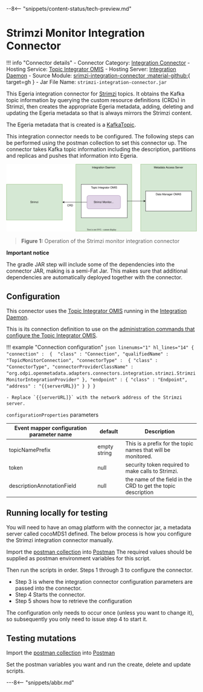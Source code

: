 <!-- SPDX-License-Identifier: CC-BY-4.0 -->
<!-- Copyright Contributors to the ODPi Egeria project. -->

--8<-- "snippets/content-status/tech-preview.md"

# Strimzi Monitor Integration Connector

!!! info "Connector details"
    - Connector Category: [Integration Connector](/concepts/integration-connector)
    - Hosting Service: [Topic Integrator OMIS](/services/omis/topic-integrator/overview)
    - Hosting Server: [Integration Daemon](/concepts/integration-daemon)
    - Source Module: [srimzi-integration-connector :material-github:](https://github.com/odpi/egeria-connector-integration-topic-strimzi){ target=gh }
    - Jar File Name: `strimzi-integration-connector.jar`

This Egeria integration connector for [Strimzi](https://strimzi.io/) topics. It obtains the Kafka
topic information by querying the custom resource definitions (CRDs) in Strimzi, then creates the appropriate Egeria metadata,
adding, deleting and updating the Egeria metadata so that is always mirrors the Strimzi content.

The Egeria metadata that is created is a [KafkaTopic](https://egeria-project.org/types/2/0223-Events-and-Logs/?h=kafkatopic).

This integration connector needs to be configured. The following steps can be performed using the postman collection to set this connector up.
The connector takes Kafka topic information including the description, partitions and replicas and pushes that information into
Egeria.


![Figure 1](strimzi-monitor-integration-connector.svg)
> **Figure 1:** Operation of the Strimzi monitor integration connector

__Important notice__

The gradle JAR step will include some of the dependencies into the connector JAR, making is a semi-Fat Jar. This makes sure that additional dependencies are automatically deployed together with the connector.


## Configuration

This connector uses the [Topic Integrator OMIS](/services/omis/topic-integrator/overview) running in the [Integration Daemon](/concepts/integration-daemon).

This is its connection definition to use on the [administration commands that configure the Topic Integrator OMIS](/guides/admin/servers/configuring-an-integration-daemon/#configure-the-integration-services).

!!! example "Connection configuration"
    ```json linenums="1" hl_lines="14"
    {
       "connection" : 
                    { 
                        "class" : "Connection",
                        "qualifiedName" : "TopicMonitorConnection",
                        "connectorType" : 
                        {
                            "class" : "ConnectorType",
                            "connectorProviderClassName" : "org.odpi.openmetadata.adapters.connectors.integration.strimzi.StrimziMonitorIntegrationProvider"
                        },
                        "endpoint" :
                        {
                            "class" : "Endpoint",
                            "address" : "{{serverURL}}"
                        }
                    }
    }
    ```

    - Replace `{{serverURL]}` with the network address of the Strimzi server.


`configurationProperties` parameters

| Event mapper configuration parameter name | default      | Description                                                   |
|-------------------------------------------|--------------|---------------------------------------------------------------|
| topicNamePrefix                           | empty string | This is a prefix for the topic names that will be monitored.  |
| token                                     | null         | security token required to make calls to Strimzi.             |
| descriptionAnnotationField                | null         | the name of the field in the CRD to get the topic description |



## Running locally for testing

You will need to have an omag platform with the connector jar, a metadata server called cocoMDS1 defined.
The below process is how you configure the Strimzi integration connector manually.

Import the [postman collection](https://github.com/odpi/egeria-connector-integration-topic-strimzi/blob/main/postman/Strimzi%20integration%20connector%20configuration.postman_collection.json) into [Postman](https://www.postman.com/)
The required values should be supplied as postman environment variables for this script.

Then run the scripts in order. Steps 1 through 3 to configure the connector.

* Step 3 is where the integration connector configuration parameters are passed into the connector.
* Step 4 Starts the connector.
* Step 5 shows how to retrieve the configuration

The configuration only needs to occur once (unless you want to change it), so subsequently you only need to issue step 4 to start it.

## Testing mutations
Import the [postman collection](https://github.com/odpi/egeria-connector-integration-topic-strimzi/blob/main/postman/Strimzi%20REST%20calls.postman_collection.json) into [Postman](https://www.postman.com/)

Set the postman variables you want and run the create, delete and update scripts.

---8<-- "snippets/abbr.md"
